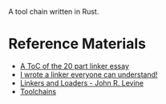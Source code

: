 A tool chain written in Rust.

# Reference Materials
* [A ToC of the 20 part linker essay](https://lwn.net/Articles/276782/)
* [I wrote a linker everyone can understand!](https://briancallahan.net/blog/20210609.html)
* [Linkers and Loaders - John R. Levine](https://www.amazon.com/Linkers-Kaufmann-Software-Engineering-Programming/dp/1558604960)
* [Toolchains](https://www.toolchains.net/)
